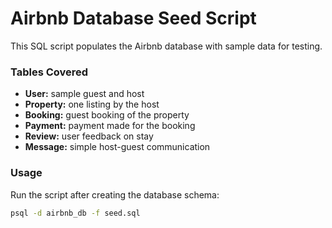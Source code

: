 # Airbnb Database Seed Script

This SQL script populates the Airbnb database with sample data for testing.

### Tables Covered
- **User:** sample guest and host
- **Property:** one listing by the host
- **Booking:** guest booking of the property
- **Payment:** payment made for the booking
- **Review:** user feedback on stay
- **Message:** simple host-guest communication

### Usage
Run the script after creating the database schema:
```bash
psql -d airbnb_db -f seed.sql
